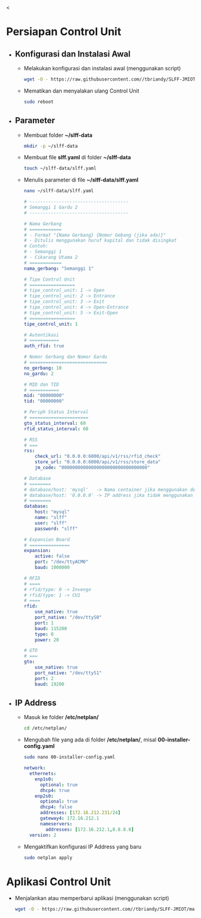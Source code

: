 <

# Persiapan Control Unit
- ## Konfigurasi dan Instalasi Awal
  - Melakukan konfigurasi dan instalasi awal (menggunakan script)
    ```bash
    wget -O - https://raw.githubusercontent.com//tbriandy/SLFF-JMIOT/main/slff_prepare.sh | bash
    ```
  - Mematikan dan menyalakan ulang Control Unit
    ```bash
    sudo reboot
    ```
- ## Parameter
  - Membuat folder **~/slff-data**
      ```bash
      mkdir -p ~/slff-data
      ```
  - Membuat file **slff.yaml** di folder **~/slff-data**
      ```bash
      touch ~/slff-data/slff.yaml
      ```
  - Menulis parameter di file **~/slff-data/slff.yaml**
      ```bash
      nano ~/slff-data/slff.yaml
      ```
      ```yaml
      # -------------------------------------
      # Semanggi 1 Gardu 2
      # -------------------------------------

      # Nama Gerbang
      # ============
      # - Format "{Nama Gerbang} {Nomor Gebang (jika ada)}"
      # - Ditulis menggunakan huruf kapital dan tidak disingkat
      # Contoh:
      # - Semanggi 1
      # - Cikarang Utama 2
      # ============
      nama_gerbang: "Semanggi 1"

      # Tipe Control Unit
      # =================
      # tipe_control_unit: 1 -> Open
      # tipe_control_unit: 2 -> Entrance
      # tipe_control_unit: 3 -> Exit
      # tipe_control_unit: 4 -> Open-Entrance
      # tipe_control_unit: 5 -> Exit-Open
      # =================
      tipe_control_unit: 1

      # Autentikasi
      # ===========
      auth_rfid: true

      # Nomor Gerbang dan Nomor Gardu
      # =============================
      no_gerbang: 10
      no_gardu: 2

      # MID dan TID
      # ===========
      mid: "00000000"
      tid: "00000000"

      # Periph Status Interval
      # ======================
      gto_status_interval: 60
      rfid_status_interval: 60

      # RSS
      # ===
      rss:
          check_url: "0.0.0.0:6000/api/v1/rss/rfid_check"
          store_url: "0.0.0.0:6000/api/v1/rss/store_data"
          jm_code: "00000000000000000000000000000000"

      # Database
      # ========
      # database/host: 'mysql'   -> Nama container jika menggunakan docker
      # database/host: '0.0.0.0' -> IP address jika tidak menggunakan docker
      # ========
      database:
          host: "mysql"
          name: "slff"
          user: "slff"
          password: "slff"

      # Expansion Board
      # ===============
      expansion:
          active: false
          port: "/dev/ttyACM0"
          baud: 1000000

      # RFID
      # ====
      # rfid/type: 0 -> Invengo
      # rfid/type: 1 -> CU1
      # ====
      rfid:
          use_native: true
          port_native: "/dev/ttyS0"
          port: 1
          baud: 115200
          type: 0
          power: 20

      # GTO
      # ===
      gto:
          use_native: true
          port_native: "/dev/ttyS1"
          port: 2
          baud: 19200
      ```
- ## IP Address
  - Masuk ke folder **/etc/netplan/**
    ```bash
    cd /etc/netplan/
    ```
  - Mengubah file yang ada di folder **/etc/netplan/**, misal **00-installer-config.yaml**
    ```bash
    sudo nano 00-installer-config.yaml
    ```
    ```yaml
    network:
      ethernets:
        enp1s0:
          optional: true
          dhcp4: true
        enp2s0:
          optional: true
          dhcp4: false
          addresses: [172.16.212.231/24]
          gateway4: 172.16.212.1
          nameservers:
            addresses: [172.16.212.1,8.8.8.8]
      version: 2
    ```
  - Mengaktifkan konfigurasi IP Address yang baru
    ```bash
    sudo netplan apply
    ```
# Aplikasi Control Unit
- Menjalankan atau memperbarui aplikasi (menggunakan script)
  ```bash
  wget -O - https://raw.githubusercontent.com//tbriandy/SLFF-JMIOT/main/slff_start_or_update.sh | bash
  ```
